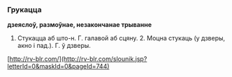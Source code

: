 ### Грукацца
**дзеяслоў, размоўнае, незакончанае трыванне**

1. Стукацца аб што-н. Г. галавой аб сцяну. 2. Моцна стукаць (у дзверы, акно і пад.). Г. ў дзверы.

<a rel="author">[http://rv-blr.com/](http://rv-blr.com/slounik.jsp?letterId=0&maskId=0&pageId=744)</a>
